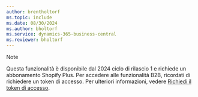 ```yaml
---
author: brentholtorf
ms.topic: include
ms.date: 08/30/2024
ms.author: bholtorf
ms.service: dynamics-365-business-central
ms.reviewer: bholtorf
---
```


> [!NOTE]
> Questa funzionalità è disponibile dal 2024 ciclo di rilascio 1 e richiede un abbonamento Shopify Plus. Per accedere alle funzionalità B2B, ricordati di richiedere un token di accesso. Per ulteriori informazioni, vedere [Richiedi il token di accesso](../../business-central/shopify/troubleshoot.md#request-the-access-token).
